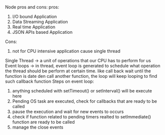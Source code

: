 Node pros and cons:
pros: 
1. I/O bound Application
2. Data Streaming Application
3. Real time Application
4. JSON APIs based Application

Cons:
1. not for CPU intensive application cause single thread

Single Thread -> a unit of operations that our CPU has to perform for us
Event loops -> in thread, event loop is generated to schedule what operation the thread should be perform at certain time. like call back wait until the function is date den call another function, the loop will keep looping to find such callback function
Steps on event loop:
1. anything scheduled with setTimeout() or setInterval() will be execute here
2. Pending OS task are executed, check for callbacks that are ready to be called
3. pause the execution and wait for new events to occurs
4. check if function related to pending timers realted to setImmediate() function are ready to be called
5. manage the close events